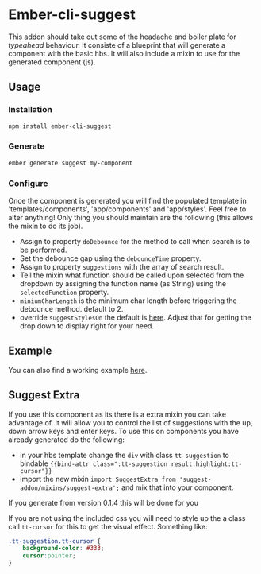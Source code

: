 # Ember-cli-suggest

This addon should take out some of the headache and boiler plate for *typeahead* behaviour. It consiste of a blueprint that will generate a component with the basic hbs. It will also include a mixin to use for the generated component (js).

## Usage

### Installation

```bash
npm install ember-cli-suggest
```

### Generate

```bash
ember generate suggest my-component
```

### Configure

Once the component is generated you will find the populated template in 'templates/components', 'app/components' and 'app/styles'. Feel free to alter anything! Only thing you should maintain are the following (this allows the mixin to do its job).

* Assign to property ```doDebounce``` for the method to call when search is to be performed.
* Set the debounce gap using the ```debounceTime``` property.
* Assign to property ```suggestions``` with the array of search result.
* Tell the mixin what function should be called upon selected from the dropdown by assigning the function name (as String) using the ```selectedFunction``` property.
* ```miniumCharLength``` is the minimum char length before triggering the debounce method. default to 2.
* override ```suggestStylesOn``` the default is [here](https://github.com/klclee/ember-cli-suggest/blob/master/addon/mixins/suggest.js#L11). Adjust that for getting the drop down to display right for your need.

## Example

You can also find a working example [here](https://github.com/klclee/suggest-example).

## Suggest Extra

If you use this component as its there is a extra mixin you can take advantage of. It will allow you to control the list of suggestions
with the up, down arrow keys and enter keys. To use this on components you have already generated do the following:

* in your hbs template change the ```div``` with class ```tt-suggestion``` to bindable ```{{bind-attr class=":tt-suggestion result.highlight:tt-cursor"}}```
* import the new mixin ```import SuggestExtra from 'suggest-addon/mixins/suggest-extra';``` and mix that into your component.  

If you generate from version 0.1.4 this will be done for you

If you are not using the included css you will need to style up the a class call ```tt-cursor``` for this to get the visual effect. Something like:

```css
.tt-suggestion.tt-cursor {
	background-color: #333;
	cursor:pointer;
}
```
